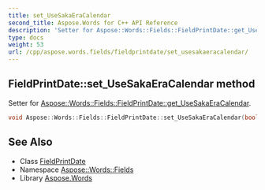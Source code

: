 ```yaml
---
title: set_UseSakaEraCalendar
second_title: Aspose.Words for C++ API Reference
description: 'Setter for Aspose::Words::Fields::FieldPrintDate::get_UseSakaEraCalendar.'
type: docs
weight: 53
url: /cpp/aspose.words.fields/fieldprintdate/set_usesakaeracalendar/
---
```

## FieldPrintDate::set_UseSakaEraCalendar method


Setter for [Aspose::Words::Fields::FieldPrintDate::get_UseSakaEraCalendar](../get_usesakaeracalendar/).

```cpp
void Aspose::Words::Fields::FieldPrintDate::set_UseSakaEraCalendar(bool value)
```

## See Also

* Class [FieldPrintDate](../)
* Namespace [Aspose::Words::Fields](../../)
* Library [Aspose.Words](../../../)
